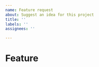 ```yaml
---
name: Feature request
about: Suggest an idea for this project
title: ''
labels: ''
assignees: ''

---
```


# Feature
